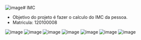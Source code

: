 ![image](https://github.com/ZKros/imc/assets/1646461/44c6fa2a-5330-4e9d-8925-760b6d37ee60)# IMC

- Objetivo do projeto é fazer o calculo do IMC da pessoa.
- Matricula: 120100008

![image](https://github.com/ZKros/imc/assets/1646461/d3695609-1313-4f5c-becf-8f043929a021)
![image](https://github.com/ZKros/imc/assets/1646461/98bd4976-965b-40a0-b2ac-8739b02f8276)
![image](https://github.com/ZKros/imc/assets/1646461/be3f1ec3-10f3-46c3-a38a-40b137a67d46)
![image](https://github.com/ZKros/imc/assets/1646461/f6db0c5d-2842-4afe-9186-99abb92127c9)
![image](https://github.com/ZKros/imc/assets/1646461/6ff702b2-cd2c-4406-bb14-b1e6a36b5c04)
![image](https://github.com/ZKros/imc/assets/1646461/426a7cd7-1eee-4655-9bf2-f7d51f64fdea)
![image](https://github.com/ZKros/imc/assets/1646461/8cb4e337-da6d-4a03-8d7c-09ebf370975f)


